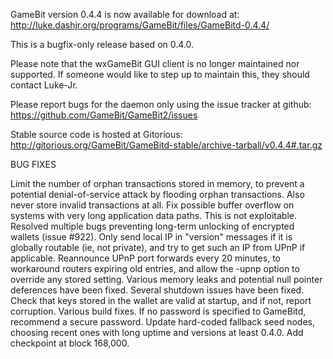 GameBit version 0.4.4 is now available for download at:
http://luke.dashjr.org/programs/GameBit/files/GameBitd-0.4.4/

This is a bugfix-only release based on 0.4.0.

Please note that the wxGameBit GUI client is no longer maintained nor supported. If someone would like to step up to maintain this, they should contact Luke-Jr.

Please report bugs for the daemon only using the issue tracker at github:
https://github.com/GameBit/GameBit2/issues

Stable source code is hosted at Gitorious:
http://gitorious.org/GameBit/GameBitd-stable/archive-tarball/v0.4.4#.tar.gz

BUG FIXES

Limit the number of orphan transactions stored in memory, to prevent a potential denial-of-service attack by flooding orphan transactions. Also never store invalid transactions at all.
Fix possible buffer overflow on systems with very long application data paths. This is not exploitable.
Resolved multiple bugs preventing long-term unlocking of encrypted wallets (issue #922).
Only send local IP in "version" messages if it is globally routable (ie, not private), and try to get such an IP from UPnP if applicable.
Reannounce UPnP port forwards every 20 minutes, to workaround routers expiring old entries, and allow the -upnp option to override any stored setting.
Various memory leaks and potential null pointer deferences have been
fixed.
Several shutdown issues have been fixed.
Check that keys stored in the wallet are valid at startup, and if not,
report corruption.
Various build fixes.
If no password is specified to GameBitd, recommend a secure password.
Update hard-coded fallback seed nodes, choosing recent ones with long uptime and versions at least 0.4.0.
Add checkpoint at block 168,000.


